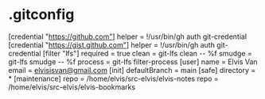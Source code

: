 # .gitconfig

[credential "https://github.com"]
	helper = !/usr/bin/gh auth git-credential
[credential "https://gist.github.com"]
	helper = !/usr/bin/gh auth git-credential
[filter "lfs"]
	required = true
	clean = git-lfs clean -- %f
	smudge = git-lfs smudge -- %f
	process = git-lfs filter-process
[user]
	name = Elvis Van
	email = elvisisvan@gmail.com
[init]
	defaultBranch = main
[safe]
	directory = *
[maintenance]
	repo = /home/elvis/src-elvis/elvis-notes
	repo = /home/elvis/src-elvis/elvis-bookmarks
